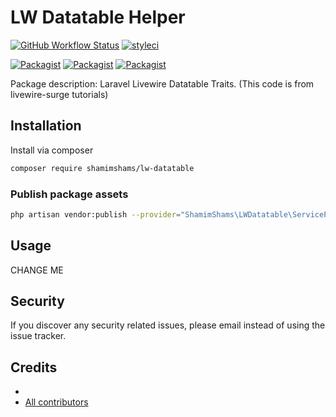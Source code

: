 # LW Datatable Helper

[![GitHub Workflow Status](https://github.com/shamimshams/lw-datatable/workflows/Run%20tests/badge.svg)](https://github.com/shamimshams/lw-datatable/actions)
[![styleci](https://styleci.io/repos/CHANGEME/shield)](https://styleci.io/repos/CHANGEME)

[![Packagist](https://img.shields.io/packagist/v/shamimshams/lw-datatable.svg)](https://packagist.org/packages/shamimshams/lw-datatable)
[![Packagist](https://poser.pugx.org/shamimshams/lw-datatable/d/total.svg)](https://packagist.org/packages/shamimshams/lw-datatable)
[![Packagist](https://img.shields.io/packagist/l/shamimshams/lw-datatable.svg)](https://packagist.org/packages/shamimshams/lw-datatable)

Package description: Laravel Livewire Datatable Traits. (This code is from livewire-surge tutorials)

## Installation

Install via composer
```bash
composer require shamimshams/lw-datatable
```

### Publish package assets

```bash
php artisan vendor:publish --provider="ShamimShams\LWDatatable\ServiceProvider"
```

## Usage

CHANGE ME

## Security

If you discover any security related issues, please email 
instead of using the issue tracker.

## Credits

- [](https://github.com/shamim-shams/lw-datatable)
- [All contributors](https://github.com/shamimshams/lw-datatable/graphs/contributors)